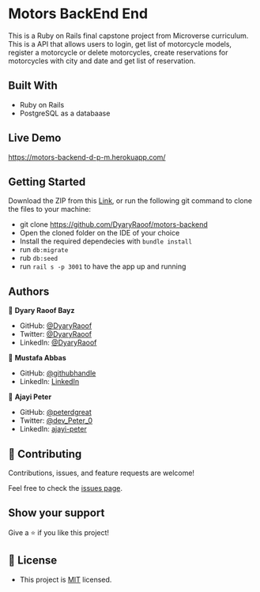 # Motors  BackEnd End

This is a  Ruby on Rails final capstone project from Microverse curriculum. This is a API that allows users to login, get list of motorcycle models, register a motorcycle or delete motorcycles, create reservations for motorcycles with city and date and get list of reservation.


## Built With

- Ruby on Rails
- PostgreSQL as a databaase

## Live Demo
https://motors-backend-d-p-m.herokuapp.com/

## Getting Started

Download the ZIP from this [Link](https://github.com/DyaryRaoof/motors-backend), or run the following git command to clone the files to your machine:

- git clone https://github.com/DyaryRaoof/motors-backend
- Open the cloned folder on the IDE of your choice
- Install the required dependecies with `bundle install`
- run `db:migrate`
- rub `db:seed`
- run `rail s -p 3001` to have the app up and running

## Authors

👤 **Dyary Raoof Bayz**

- GitHub: [@DyaryRaoof](https://github.com/DyaryRaoof)
- Twitter: [@DyaryRaoof](https://twitter.com/DyaryRaoof)
- LinkedIn: [@DyaryRaoof](https://linkedin.com/in/DyaryRaoof)

👤 **Mustafa Abbas**

- GitHub: [@githubhandle](https://github.com/mustabbas)
- LinkedIn: [LinkedIn](https://www.linkedin.com/in/mustabbas/)

👤 **Ajayi Peter**

- GitHub: [@peterdgreat](https://github.com/peterdgreat)
- Twitter: [@dev_Peter_0](https://twitter.com/dev_Peter_O)
- LinkedIn: [ajayi-peter](https://linkedin.com/in/ajayi-peter-4391ab1b5)


## 🤝 Contributing

Contributions, issues, and feature requests are welcome!

Feel free to check the [issues page](https://github.com/DyaryRaoof/motors-backend/issues).

## Show your support

Give a ⭐️ if you like this project!

## 📝 License
- This project is [MIT](./MIT.md) licensed.
<!-- The email for this project is dyary2018@gmail.com -->
